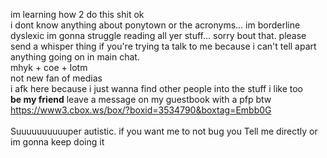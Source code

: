 im learning how 2 do this shit ok<br>
i dont know anything about ponytown or the acronyms... im borderline dyslexic im gonna struggle reading all yer stuff... sorry bout that. please send a whisper thing if you're trying ta talk to me because i can't tell apart anything going on in main chat.<br>
mhyk + coe + lotm<br>
not new fan of medias<br>
i afk here because i just wanna find other people into the stuff i like too<br>
<b>be my friend</b> leave a message on my guestbook with a pfp btw https://www3.cbox.ws/box/?boxid=3534790&boxtag=Embb0G<br>
<br>
Suuuuuuuuuuper autistic. if you want me to not bug you Tell me directly or im gonna keep doing it
